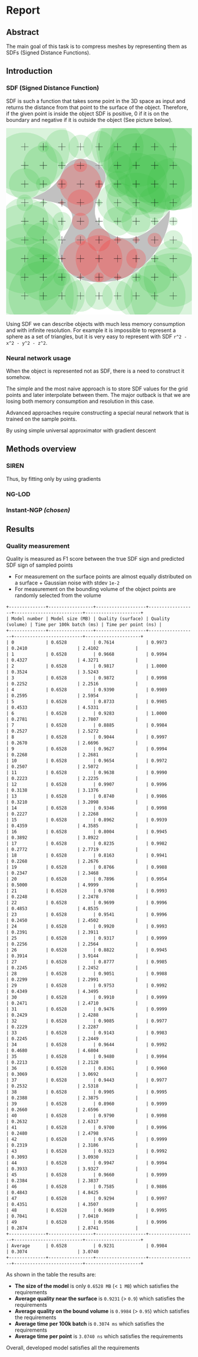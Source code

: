 # Report

## Abstract

The main goal of this task is to compress meshes by representing them as SDFs (Signed Distance Functions).

## Introduction

### SDF (Signed Distance Function)

SDF is such a function that takes some point in the 3D space as input and returns the distance from that point to the surface of the object.
Therefore, if the given point is inside the object SDF is positive, 0 if it is on the boundary and negative if it is outside the object (See picture below).

![](assets/sdf_duck.png)

Using SDF we can describe objects with much less memory consumption and with infinite resolution. For example it is impossible to represent a sphere as a set of triangles, but it is very easy to represent with SDF ```r^2 - x^2 - y^2 - z^2```.

### Neural network usage

When the object is represented not as SDF, there is a need to construct it somehow.

The simple and the most naive approach is to store SDF values for the grid points and later interpolate between them. The major outback is that we are losing both memory consumption and resolution in this case.

Advanced approaches require constructing a special neural network that is trained on the sample points. 

By using simple universal approximator with gradient descent 

## Methods overview

### SIREN

Thus, by fitting only by using gradients 


### NG-LOD

### Instant-NGP *(chosen)*


## Results

### Quality measurement

Quality is measured as F1 score between the true SDF sign and predicted SDF sign of sampled points

* For measurement on the surface points are almost equally distributed on a surface + Gaussian noise with stdev `1e-2`
* For measurement on the bounding volume of the object points are randomly selected from the volume 

```text
+--------------+-----------------+-------------------+------------------+--------------------------+---------------------+
| Model number | Model size (MB) | Quality (surface) | Quality (volume) | Time per 100k batch (ms) | Time per point (ns) |
+--------------+-----------------+-------------------+------------------+--------------------------+---------------------+
| 0            | 0.6528          | 0.7614            | 0.9973           | 0.2410                   | 2.4102              |
| 1            | 0.6528          | 0.9668            | 0.9994           | 0.4327                   | 4.3271              |
| 2            | 0.6528          | 0.9817            | 1.0000           | 0.3524                   | 3.5243              |
| 3            | 0.6528          | 0.9872            | 0.9998           | 0.2252                   | 2.2516              |
| 4            | 0.6528          | 0.9390            | 0.9989           | 0.2595                   | 2.5954              |
| 5            | 0.6528          | 0.8733            | 0.9985           | 0.4533                   | 4.5331              |
| 6            | 0.6528          | 0.9283            | 1.0000           | 0.2781                   | 2.7807              |
| 7            | 0.6528          | 0.8885            | 0.9984           | 0.2527                   | 2.5272              |
| 8            | 0.6528          | 0.9044            | 0.9997           | 0.2670                   | 2.6696              |
| 9            | 0.6528          | 0.9627            | 0.9994           | 0.2268                   | 2.2681              |
| 10           | 0.6528          | 0.9654            | 0.9972           | 0.2507                   | 2.5072              |
| 11           | 0.6528          | 0.9638            | 0.9990           | 0.2223                   | 2.2235              |
| 12           | 0.6528          | 0.9907            | 0.9996           | 0.3138                   | 3.1376              |
| 13           | 0.6528          | 0.8740            | 0.9986           | 0.3210                   | 3.2098              |
| 14           | 0.6528          | 0.9346            | 0.9998           | 0.2227                   | 2.2268              |
| 15           | 0.6528          | 0.8962            | 0.9939           | 0.4359                   | 4.3585              |
| 16           | 0.6528          | 0.8004            | 0.9945           | 0.3892                   | 3.8922              |
| 17           | 0.6528          | 0.8235            | 0.9982           | 0.2772                   | 2.7719              |
| 18           | 0.6528          | 0.8163            | 0.9941           | 0.2268                   | 2.2676              |
| 19           | 0.6528          | 0.8766            | 0.9988           | 0.2347                   | 2.3468              |
| 20           | 0.6528          | 0.7896            | 0.9954           | 0.5000                   | 4.9999              |
| 21           | 0.6528          | 0.9708            | 0.9993           | 0.2248                   | 2.2478              |
| 22           | 0.6528          | 0.9699            | 0.9996           | 0.4853                   | 4.8535              |
| 23           | 0.6528          | 0.9541            | 0.9996           | 0.2450                   | 2.4502              |
| 24           | 0.6528          | 0.9920            | 0.9993           | 0.2391                   | 2.3911              |
| 25           | 0.6528          | 0.9317            | 0.9999           | 0.2256                   | 2.2564              |
| 26           | 0.6528          | 0.8822            | 0.9945           | 0.3914                   | 3.9144              |
| 27           | 0.6528          | 0.8777            | 0.9985           | 0.2245                   | 2.2452              |
| 28           | 0.6528          | 0.9051            | 0.9988           | 0.2299                   | 2.2991              |
| 29           | 0.6528          | 0.9753            | 0.9992           | 0.4349                   | 4.3495              |
| 30           | 0.6528          | 0.9910            | 0.9999           | 0.2471                   | 2.4710              |
| 31           | 0.6528          | 0.9476            | 0.9999           | 0.2429                   | 2.4288              |
| 32           | 0.6528          | 0.9085            | 0.9977           | 0.2229                   | 2.2287              |
| 33           | 0.6528          | 0.9143            | 0.9983           | 0.2245                   | 2.2449              |
| 34           | 0.6528          | 0.9644            | 0.9992           | 0.4680                   | 4.6804              |
| 35           | 0.6528          | 0.9480            | 0.9994           | 0.2213                   | 2.2128              |
| 36           | 0.6528          | 0.8361            | 0.9960           | 0.3069                   | 3.0692              |
| 37           | 0.6528          | 0.9443            | 0.9977           | 0.2532                   | 2.5318              |
| 38           | 0.6528          | 0.9905            | 0.9995           | 0.2388                   | 2.3875              |
| 39           | 0.6528          | 0.8960            | 0.9999           | 0.2660                   | 2.6596              |
| 40           | 0.6528          | 0.9790            | 0.9998           | 0.2632                   | 2.6317              |
| 41           | 0.6528          | 0.9700            | 0.9996           | 0.2480                   | 2.4798              |
| 42           | 0.6528          | 0.9745            | 0.9999           | 0.2319                   | 2.3186              |
| 43           | 0.6528          | 0.9323            | 0.9992           | 0.3093                   | 3.0930              |
| 44           | 0.6528          | 0.9947            | 0.9994           | 0.3933                   | 3.9327              |
| 45           | 0.6528          | 0.9660            | 0.9999           | 0.2384                   | 2.3837              |
| 46           | 0.6528          | 0.7585            | 0.9886           | 0.4843                   | 4.8425              |
| 47           | 0.6528          | 0.9294            | 0.9997           | 0.4351                   | 4.3507              |
| 48           | 0.6528          | 0.9689            | 0.9995           | 0.7041                   | 7.0410              |
| 49           | 0.6528          | 0.9586            | 0.9996           | 0.2874                   | 2.8741              |
+--------------+-----------------+-------------------+------------------+--------------------------+---------------------+
| Average      | 0.6528          | 0.9231            | 0.9984           | 0.3074                   | 3.0740
+--------------+-----------------+-------------------+------------------+--------------------------+---------------------+
```

As shown in the table the results are:
* **The size of the model** is only `0.6528 MB` (< `1 MB`) which satisfies the requirements
* **Average quality near the surface** is `0.9231` (> `0.9`) which satisfies the requirements
* **Average quality on the bound volume** is `0.9984` (> `0.95`) which satisfies the requirements
* **Average time per 100k batch** is `0.3074 ms` which satisfies the requirements
* **Average time per point** is `3.0740 ns` which satisfies the requirements

Overall, developed model satisfies all the requirements
